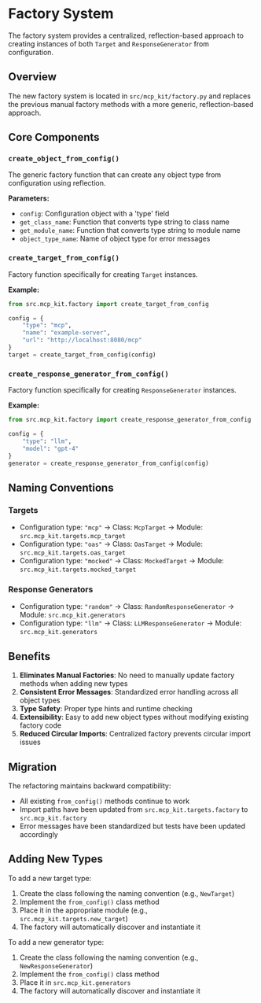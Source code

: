 # Factory System

The factory system provides a centralized, reflection-based approach to creating instances of both `Target` and `ResponseGenerator` from configuration.

## Overview

The new factory system is located in `src/mcp_kit/factory.py` and replaces the previous manual factory methods with a more generic, reflection-based approach.

## Core Components

### `create_object_from_config()`

The generic factory function that can create any object type from configuration using reflection.

**Parameters:**
- `config`: Configuration object with a 'type' field
- `get_class_name`: Function that converts type string to class name
- `get_module_name`: Function that converts type string to module name
- `object_type_name`: Name of object type for error messages

### `create_target_from_config()`

Factory function specifically for creating `Target` instances.

**Example:**
```python
from src.mcp_kit.factory import create_target_from_config

config = {
    "type": "mcp",
    "name": "example-server",
    "url": "http://localhost:8080/mcp"
}
target = create_target_from_config(config)
```

### `create_response_generator_from_config()`

Factory function specifically for creating `ResponseGenerator` instances.

**Example:**
```python
from src.mcp_kit.factory import create_response_generator_from_config

config = {
    "type": "llm",
    "model": "gpt-4"
}
generator = create_response_generator_from_config(config)
```

## Naming Conventions

### Targets
- Configuration type: `"mcp"` → Class: `McpTarget` → Module: `src.mcp_kit.targets.mcp_target`
- Configuration type: `"oas"` → Class: `OasTarget` → Module: `src.mcp_kit.targets.oas_target`
- Configuration type: `"mocked"` → Class: `MockedTarget` → Module: `src.mcp_kit.targets.mocked_target`

### Response Generators
- Configuration type: `"random"` → Class: `RandomResponseGenerator` → Module: `src.mcp_kit.generators`
- Configuration type: `"llm"` → Class: `LLMResponseGenerator` → Module: `src.mcp_kit.generators`

## Benefits

1. **Eliminates Manual Factories**: No need to manually update factory methods when adding new types
2. **Consistent Error Messages**: Standardized error handling across all object types
3. **Type Safety**: Proper type hints and runtime checking
4. **Extensibility**: Easy to add new object types without modifying existing factory code
5. **Reduced Circular Imports**: Centralized factory prevents circular import issues

## Migration

The refactoring maintains backward compatibility:
- All existing `from_config()` methods continue to work
- Import paths have been updated from `src.mcp_kit.targets.factory` to `src.mcp_kit.factory`
- Error messages have been standardized but tests have been updated accordingly

## Adding New Types

To add a new target type:
1. Create the class following the naming convention (e.g., `NewTarget`)
2. Implement the `from_config()` class method
3. Place it in the appropriate module (e.g., `src.mcp_kit.targets.new_target`)
4. The factory will automatically discover and instantiate it

To add a new generator type:
1. Create the class following the naming convention (e.g., `NewResponseGenerator`)
2. Implement the `from_config()` class method
3. Place it in `src.mcp_kit.generators`
4. The factory will automatically discover and instantiate it
